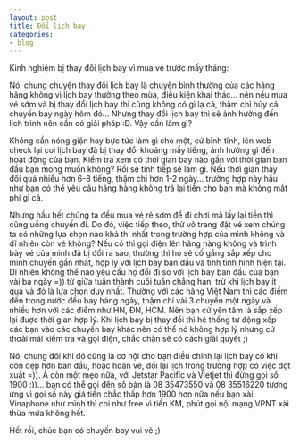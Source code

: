 ```yaml
---
layout: post
title: Đổi lịch bay
categories:
- blog
---
```


Kinh nghiệm bị thay đổi lịch bay vì mua vé trước mấy tháng:

Nói chung chuyện thay đổi lịch bay là chuyện bình thường của các hãng hãng không vì lịch bay thường theo mùa, điều kiện khai thác... nên nếu mua vé sớm và bị thay đổi lịch bay thì cũng không có gì lạ cả, thậm chỉ hủy cả chuyến bay ngày hôm đó... Nhưng thay đổi lịch bay thì sẽ ảnh hưởng đến lịch trình nên cần có giải pháp :D. Vậy cần làm gì?

Không cần nóng giận hay bực tức làm gì cho mệt, cứ bình tĩnh, lên web check lại coi lịch bay đã bị thay đổi khoảng mấy tiếng, ảnh hưởng gì đến hoạt động của bạn. Kiểm tra xem có thời gian bay nào gần với thời gian ban đầu bạn mong muốn không? Rồi sẽ tính tiếp sẽ làm gì. Nếu thời gian thay đổi quá nhiều hơn 6-8 tiếng, thậm chỉ hơn 1-2 ngày... trường hợp này hầu như bạn có thể yêu cầu hãng hàng không trả lại tiền cho bạn mà không mất phí gì cả.

Nhưng hầu hết chúng ta đều mua vé rẻ sớm để đi chơi mà lấy lại tiền thì cũng uổng chuyến đi. Do đó, việc tiếp theo, thử vô trang đặt vé xem chúng ta có những lựa chọn nào khả thi nhất trong trường hợp của mình không và dĩ nhiên còn vé không? Nếu có thì gọi điện lên hãng hàng không và trình bày vé của mình đã bị đổi ra sao, thường thì họ sẽ cố gắng sắp xếp cho mình chuyến gần nhất, hợp lý với lịch bay ban đầu và tình tình hình hiện tại. Dĩ nhiên không thể nào yêu cầu họ đổi đi so với lịch bay ban đầu của bạn vài ba ngày =)) từ giữa tuần thành cuối tuần chẳng hạn, trừ khi lịch bay ít quá và đó là lựa chọn duy nhất. Thường với các hãng Việt Nam thì các điểm đến trong nước đều bay hàng ngày, thậm chí vài 3 chuyến một ngày và nhiều hơn với các điểm như HN, ĐN, HCM. Nên bạn cứ yên tâm là sắp xếp lại được thời gian hợp lý. Khi lịch bay bị thay đổi thì hệ thống tự động xếp các bạn vào các chuyến bay khác nên có thể nó không hợp lý nhưng cứ thoải mái kiểm tra và gọi điện, chắc chắn sẽ có cách giải quyết ;)

Nói chung đôi khi đó cũng là cơ hội cho bạn điều chỉnh lại lịch bay có khi còn đẹp hơn ban đầu, hoặc hoàn vé, đổi lại lịch trong trường hợp có việc đột xuất =)). À còn một mẹo nữa, với Jetstar Pacific và Vietjet thì đừng gọi số 1900 :))... bạn có thể gọi đến số bàn là 08 35473550 và 08 35516220 tương ứng vì gọi số này giá tiền chắc thấp hơn 1900 hơn nữa nếu bạn xài Vinaphone như mình thì coi như free vì tiền KM, phút gọi nội mạng VPNT xài thừa mứa không hết.

Hết rồi, chúc bạn có chuyến bay vui vẻ ;)

